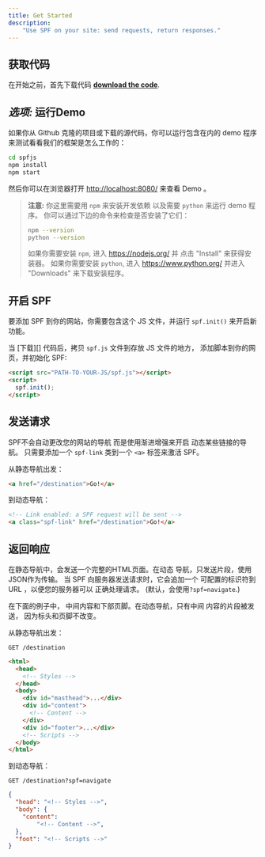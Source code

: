 ```yaml
---
title: Get Started
description:
    "Use SPF on your site: send requests, return responses."
---
```



## 获取代码

在开始之前，首先下载代码 **[download the code][]**.


## _选项:_ 运行Demo

如果你从 Github 克隆的项目或下载的源代码，你可以运行包含在内的 demo 程序来测试看看我们的框架是怎么工作的：

```sh
cd spfjs
npm install
npm start
```

然后你可以在浏览器打开 <http://localhost:8080/> 来查看 Demo 。
> **注意:** 你这里需要用 `npm` 来安装开发依赖
> 以及需要 `python` 来运行 demo 程序。
> 你可以通过下边的命令来检查是否安装了它们：
>
> ```sh
> npm --version
> python --version
> ```
>
> 如果你需要安装 `npm`, 进入 <https://nodejs.org/> 并
> 点击 "Install" 来获得安装器。 如果你需要安装
> `python`, 进入 <https://www.python.org/> 并进入
> "Downloads" 来下载安装程序。


## 开启 SPF

要添加 SPF 到你的网站，你需要包含这个 JS 文件，并运行
`spf.init()` 来开启新功能。

当 [下载][] 代码后，拷贝 `spf.js` 文件到存放 JS 文件的地方，
添加脚本到你的网页，并初始化 SPF:

```html
<script src="PATH-TO-YOUR-JS/spf.js"></script>
<script>
  spf.init();
</script>
```


## 发送请求

SPF不会自动更改您的网站的导航 而是使用渐进增强来开启
动态某些链接的导航。 只需要添加一个 `spf-link` 类到一个
`<a>` 标签来激活 SPF。

从静态导航出发：

```html
<a href="/destination">Go!</a>
```

到动态导航：
```html
<!-- Link enabled: a SPF request will be sent -->
<a class="spf-link" href="/destination">Go!</a>
```


## 返回响应

在静态导航中，会发送一个完整的HTML页面。在动态
导航，只发送片段，使用JSON作为传输。
当 SPF 向服务器发送请求时，它会追加一个
可配置的标识符到 URL ，以便您的服务器可以
正确处理请求。 (默认，会使用`?spf=navigate`.)

在下面的例子中， 中间内容和下部页脚。在动态导航，只有中间
内容的片段被发送， 因为标头和页脚不改变。

从静态导航出发：

`GET /destination`

```html
<html>
  <head>
    <!-- Styles -->
  </head>
  <body>
    <div id="masthead">...</div>
    <div id="content">
      <!-- Content -->
    </div>
    <div id="footer">...</div>
    <!-- Scripts -->
  </body>
</html>
```

到动态导航：

`GET /destination?spf=navigate`

```json
{
  "head": "<!-- Styles -->",
  "body": {
    "content":
        "<!-- Content -->",
  },
  "foot": "<!-- Scripts -->"
}
```



[download the code]: ../download.md
[downloading]: ../download.md
